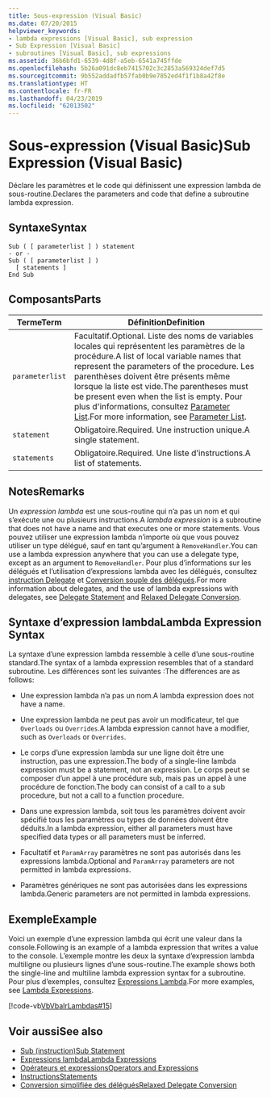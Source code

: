 ```yaml
---
title: Sous-expression (Visual Basic)
ms.date: 07/20/2015
helpviewer_keywords:
- lambda expressions [Visual Basic], sub expression
- Sub Expression [Visual Basic]
- subroutines [Visual Basic], sub expressions
ms.assetid: 36b6bfd1-6539-4d8f-a5eb-6541a745ffde
ms.openlocfilehash: 5b26a091dc8eb7415702c3c2853a569324def7d5
ms.sourcegitcommit: 9b552addadfb57fab0b9e7852ed4f1f1b8a42f8e
ms.translationtype: HT
ms.contentlocale: fr-FR
ms.lasthandoff: 04/23/2019
ms.locfileid: "62013502"
---
```

# <a name="sub-expression-visual-basic"></a><span data-ttu-id="5c2d6-102">Sous-expression (Visual Basic)</span><span class="sxs-lookup"><span data-stu-id="5c2d6-102">Sub Expression (Visual Basic)</span></span>
<span data-ttu-id="5c2d6-103">Déclare les paramètres et le code qui définissent une expression lambda de sous-routine.</span><span class="sxs-lookup"><span data-stu-id="5c2d6-103">Declares the parameters and code that define a subroutine lambda expression.</span></span>  
  
## <a name="syntax"></a><span data-ttu-id="5c2d6-104">Syntaxe</span><span class="sxs-lookup"><span data-stu-id="5c2d6-104">Syntax</span></span>  
  
```  
Sub ( [ parameterlist ] ) statement  
- or -  
Sub ( [ parameterlist ] )  
  [ statements ]  
End Sub  
```  
  
## <a name="parts"></a><span data-ttu-id="5c2d6-105">Composants</span><span class="sxs-lookup"><span data-stu-id="5c2d6-105">Parts</span></span>  
  
|<span data-ttu-id="5c2d6-106">Terme</span><span class="sxs-lookup"><span data-stu-id="5c2d6-106">Term</span></span>|<span data-ttu-id="5c2d6-107">Définition</span><span class="sxs-lookup"><span data-stu-id="5c2d6-107">Definition</span></span>|  
|---|---|  
|`parameterlist`|<span data-ttu-id="5c2d6-108">Facultatif.</span><span class="sxs-lookup"><span data-stu-id="5c2d6-108">Optional.</span></span> <span data-ttu-id="5c2d6-109">Liste des noms de variables locales qui représentent les paramètres de la procédure.</span><span class="sxs-lookup"><span data-stu-id="5c2d6-109">A list of local variable names that represent the parameters of the procedure.</span></span> <span data-ttu-id="5c2d6-110">Les parenthèses doivent être présents même lorsque la liste est vide.</span><span class="sxs-lookup"><span data-stu-id="5c2d6-110">The parentheses must be present even when the list is empty.</span></span> <span data-ttu-id="5c2d6-111">Pour plus d'informations, consultez [Parameter List](../../../visual-basic/language-reference/statements/parameter-list.md).</span><span class="sxs-lookup"><span data-stu-id="5c2d6-111">For more information, see [Parameter List](../../../visual-basic/language-reference/statements/parameter-list.md).</span></span>|  
|`statement`|<span data-ttu-id="5c2d6-112">Obligatoire.</span><span class="sxs-lookup"><span data-stu-id="5c2d6-112">Required.</span></span> <span data-ttu-id="5c2d6-113">Une instruction unique.</span><span class="sxs-lookup"><span data-stu-id="5c2d6-113">A single statement.</span></span>|  
|`statements`|<span data-ttu-id="5c2d6-114">Obligatoire.</span><span class="sxs-lookup"><span data-stu-id="5c2d6-114">Required.</span></span> <span data-ttu-id="5c2d6-115">Une liste d’instructions.</span><span class="sxs-lookup"><span data-stu-id="5c2d6-115">A list of statements.</span></span>|  
  
## <a name="remarks"></a><span data-ttu-id="5c2d6-116">Notes</span><span class="sxs-lookup"><span data-stu-id="5c2d6-116">Remarks</span></span>  
 <span data-ttu-id="5c2d6-117">Un *expression lambda* est une sous-routine qui n’a pas un nom et qui s’exécute une ou plusieurs instructions.</span><span class="sxs-lookup"><span data-stu-id="5c2d6-117">A *lambda expression* is a subroutine that does not have a name and that executes one or more statements.</span></span> <span data-ttu-id="5c2d6-118">Vous pouvez utiliser une expression lambda n’importe où que vous pouvez utiliser un type délégué, sauf en tant qu’argument à `RemoveHandler`.</span><span class="sxs-lookup"><span data-stu-id="5c2d6-118">You can use a lambda expression anywhere that you can use a delegate type, except as an argument to `RemoveHandler`.</span></span> <span data-ttu-id="5c2d6-119">Pour plus d’informations sur les délégués et l’utilisation d’expressions lambda avec les délégués, consultez [instruction Delegate](../../../visual-basic/language-reference/statements/delegate-statement.md) et [Conversion souple des délégués](../../../visual-basic/programming-guide/language-features/delegates/relaxed-delegate-conversion.md).</span><span class="sxs-lookup"><span data-stu-id="5c2d6-119">For more information about delegates, and the use of lambda expressions with delegates, see [Delegate Statement](../../../visual-basic/language-reference/statements/delegate-statement.md) and [Relaxed Delegate Conversion](../../../visual-basic/programming-guide/language-features/delegates/relaxed-delegate-conversion.md).</span></span>  
  
## <a name="lambda-expression-syntax"></a><span data-ttu-id="5c2d6-120">Syntaxe d’expression lambda</span><span class="sxs-lookup"><span data-stu-id="5c2d6-120">Lambda Expression Syntax</span></span>  
 <span data-ttu-id="5c2d6-121">La syntaxe d’une expression lambda ressemble à celle d’une sous-routine standard.</span><span class="sxs-lookup"><span data-stu-id="5c2d6-121">The syntax of a lambda expression resembles that of a standard subroutine.</span></span> <span data-ttu-id="5c2d6-122">Les différences sont les suivantes :</span><span class="sxs-lookup"><span data-stu-id="5c2d6-122">The differences are as follows:</span></span>  
  
- <span data-ttu-id="5c2d6-123">Une expression lambda n’a pas un nom.</span><span class="sxs-lookup"><span data-stu-id="5c2d6-123">A lambda expression does not have a name.</span></span>  
  
- <span data-ttu-id="5c2d6-124">Une expression lambda ne peut pas avoir un modificateur, tel que `Overloads` ou `Overrides`.</span><span class="sxs-lookup"><span data-stu-id="5c2d6-124">A lambda expression cannot have a modifier, such as `Overloads` or `Overrides`.</span></span>  
  
- <span data-ttu-id="5c2d6-125">Le corps d’une expression lambda sur une ligne doit être une instruction, pas une expression.</span><span class="sxs-lookup"><span data-stu-id="5c2d6-125">The body of a single-line lambda expression must be a statement, not an expression.</span></span> <span data-ttu-id="5c2d6-126">Le corps peut se composer d’un appel à une procédure sub, mais pas un appel à une procédure de fonction.</span><span class="sxs-lookup"><span data-stu-id="5c2d6-126">The body can consist of a call to a sub procedure, but not a call to a function procedure.</span></span>  
  
- <span data-ttu-id="5c2d6-127">Dans une expression lambda, soit tous les paramètres doivent avoir spécifié tous les paramètres ou types de données doivent être déduits.</span><span class="sxs-lookup"><span data-stu-id="5c2d6-127">In a lambda expression, either all parameters must have specified data types or all parameters must be inferred.</span></span>  
  
- <span data-ttu-id="5c2d6-128">Facultatif et `ParamArray` paramètres ne sont pas autorisés dans les expressions lambda.</span><span class="sxs-lookup"><span data-stu-id="5c2d6-128">Optional and `ParamArray` parameters are not permitted in lambda expressions.</span></span>  
  
- <span data-ttu-id="5c2d6-129">Paramètres génériques ne sont pas autorisées dans les expressions lambda.</span><span class="sxs-lookup"><span data-stu-id="5c2d6-129">Generic parameters are not permitted in lambda expressions.</span></span>  
  
## <a name="example"></a><span data-ttu-id="5c2d6-130">Exemple</span><span class="sxs-lookup"><span data-stu-id="5c2d6-130">Example</span></span>  
 <span data-ttu-id="5c2d6-131">Voici un exemple d’une expression lambda qui écrit une valeur dans la console.</span><span class="sxs-lookup"><span data-stu-id="5c2d6-131">Following is an example of a lambda expression that writes a value to the console.</span></span> <span data-ttu-id="5c2d6-132">L’exemple montre les deux la syntaxe d’expression lambda multiligne ou plusieurs lignes d’une sous-routine.</span><span class="sxs-lookup"><span data-stu-id="5c2d6-132">The example shows both the single-line and multiline lambda expression syntax for a subroutine.</span></span> <span data-ttu-id="5c2d6-133">Pour plus d’exemples, consultez [Expressions Lambda](../../../visual-basic/programming-guide/language-features/procedures/lambda-expressions.md).</span><span class="sxs-lookup"><span data-stu-id="5c2d6-133">For more examples, see [Lambda Expressions](../../../visual-basic/programming-guide/language-features/procedures/lambda-expressions.md).</span></span>  
  
 [!code-vb[VbVbalrLambdas#15](~/samples/snippets/visualbasic/VS_Snippets_VBCSharp/VbVbalrLambdas/VB/Class1.vb#15)]  
  
## <a name="see-also"></a><span data-ttu-id="5c2d6-134">Voir aussi</span><span class="sxs-lookup"><span data-stu-id="5c2d6-134">See also</span></span>

- [<span data-ttu-id="5c2d6-135">Sub (instruction)</span><span class="sxs-lookup"><span data-stu-id="5c2d6-135">Sub Statement</span></span>](../../../visual-basic/language-reference/statements/sub-statement.md)
- [<span data-ttu-id="5c2d6-136">Expressions lambda</span><span class="sxs-lookup"><span data-stu-id="5c2d6-136">Lambda Expressions</span></span>](../../../visual-basic/programming-guide/language-features/procedures/lambda-expressions.md)
- [<span data-ttu-id="5c2d6-137">Opérateurs et expressions</span><span class="sxs-lookup"><span data-stu-id="5c2d6-137">Operators and Expressions</span></span>](../../../visual-basic/programming-guide/language-features/operators-and-expressions/index.md)
- [<span data-ttu-id="5c2d6-138">Instructions</span><span class="sxs-lookup"><span data-stu-id="5c2d6-138">Statements</span></span>](../../../visual-basic/programming-guide/language-features/statements.md)
- [<span data-ttu-id="5c2d6-139">Conversion simplifiée des délégués</span><span class="sxs-lookup"><span data-stu-id="5c2d6-139">Relaxed Delegate Conversion</span></span>](../../../visual-basic/programming-guide/language-features/delegates/relaxed-delegate-conversion.md)

